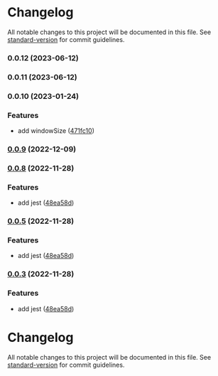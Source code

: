 # Changelog

All notable changes to this project will be documented in this file. See [standard-version](https://github.com/conventional-changelog/standard-version) for commit guidelines.

### 0.0.12 (2023-06-12)

### 0.0.11 (2023-06-12)

### 0.0.10 (2023-01-24)


### Features

* add windowSize ([471fc10](https://github.com/GDSC-Daejin/design-seed/commit/471fc1045547d89277c58f75a6b2e9cebd4c47e9))

### [0.0.9](https://github.com/GDSC-Daejin/design-seed/compare/v0.0.2...v0.0.9) (2022-12-09)

### [0.0.8](https://github.com/GDSC-Daejin/design-seed/compare/v0.0.1...v0.0.8) (2022-11-28)


### Features

* add jest ([48ea58d](https://github.com/GDSC-Daejin/design-seed/commit/48ea58da86d4ebd40feca61d2bc428cc19245173))

### [0.0.5](https://github.com/GDSC-Daejin/design-seed/compare/v0.0.1...v0.0.5) (2022-11-28)


### Features

* add jest ([48ea58d](https://github.com/GDSC-Daejin/design-seed/commit/48ea58da86d4ebd40feca61d2bc428cc19245173))

### [0.0.3](https://github.com/GDSC-Daejin/design-seed/compare/v0.0.1...v0.0.3) (2022-11-28)


### Features

* add jest ([48ea58d](https://github.com/GDSC-Daejin/design-seed/commit/48ea58da86d4ebd40feca61d2bc428cc19245173))

# Changelog

All notable changes to this project will be documented in this file. See [standard-version](https://github.com/conventional-changelog/standard-version) for commit guidelines.

